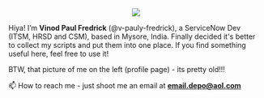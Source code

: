 <div id="banner" align="center">
  <img src="https://media.giphy.com/media/bi6RQ5x3tqoSI/giphy.gif?cid=ecf05e47kf49uj6eiaa2twsm0tjy50mgh14hz79j3niev2kv&ep=v1_gifs_search&rid=giphy.gif&ct=g"/>
</div>


Hiya! I’m __Vinod Paul Fredrick__ (@v-pauly-fredrick), a ServiceNow Dev (ITSM, HRSD and CSM), based in Mysore, India. Finally decided it's better to collect my scripts and put them into one place. If you find something useful here, feel free to use it!

BTW, that picture of me on the left (profile page) - its pretty old!!!


📫 How to reach me - just shoot me an email at **email.depo@aol.com** 


<!---
v-pauly-fredrick/v-pauly-fredrick is a ✨ special ✨ repository because its `README.md` (this file) appears on your GitHub profile.
You can click the Preview link to take a look at your changes.
--->
